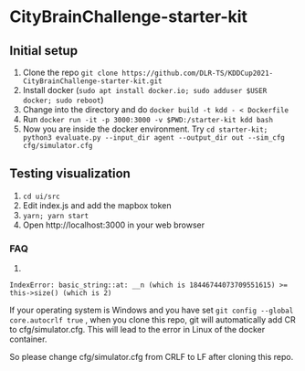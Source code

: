 # CityBrainChallenge-starter-kit


## Initial setup
1. Clone the repo `git clone https://github.com/DLR-TS/KDDCup2021-CityBrainChallenge-starter-kit.git`
2. Install docker (`sudo apt install docker.io; sudo adduser $USER docker; sudo reboot`)
3. Change into the directory and do `docker build -t kdd - < Dockerfile`
4. Run `docker run -it -p 3000:3000 -v $PWD:/starter-kit kdd bash`
5. Now you are inside the docker environment. Try `cd starter-kit; python3 evaluate.py --input_dir agent --output_dir out --sim_cfg cfg/simulator.cfg`

## Testing visualization
1.  `cd ui/src`
2.  Edit index.js and add the mapbox token
3.  `yarn; yarn start`
4.  Open http://localhost:3000 in your web browser

### FAQ

1. 
```
IndexError: basic_string::at: __n (which is 18446744073709551615) >= this->size() (which is 2)
```

If your operating system is Windows and you have set `git config --global core.autocrlf true` , when you clone this repo, git will automatically add CR to cfg/simulator.cfg. This will lead to the error in Linux of the docker container.

So please change cfg/simulator.cfg from CRLF to LF after cloning this repo.
